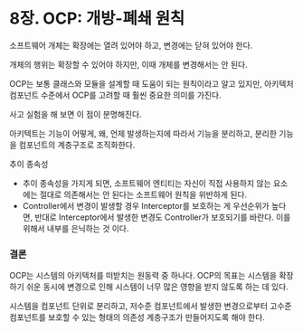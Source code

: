 # 8장. OCP: 개방-폐쇄 원칙

소프트웨어 개체는 확장에는 열려 있어야 하고, 변경에는 닫혀 있어야 한다.

개체의 행위는 확장할 수 있어야 하지만, 이때 개체를 변경해서는 안 된다.

OCP는 보통 클래스와 모듈을 설계할 때 도움이 되는 원칙이라고 알고 있지만, 아키텍처 컴포넌트 수준에서 OCP를 고려할 때 훨씬 중요한 의미를 가진다.

사고 실험을 해 보면 이 점이 분명해진다.

아키텍트는 기능이 어떻게, 왜, 언제 발생하는지에 따라서 기능을 분리하고, 분리한 기능을 컴포넌트의 계층구조로 조직화한다.

추이 종속성

- 추이 종속성을 가지게 되면, 소프트웨어 엔티티는 자신이 직접 사용하지 않는 요소에는 절대로 의존해서는 안 된다는 소프트웨어 원칙을 위반하게 된다.
- Controller에서 변경이 발생할 경우 Interceptor를 보호하는 게 우선순위가 높다면, 반대로 Interceptor에서 발생한 변경도 Controller가 보호되기를 바란다. 이를 위해서 내부를 은닉하는 것 이다.

### 결론

OCP는 시스템의 아키텍처를 떠받치는 원동력 중 하나다. OCP의 목표는 시스템을 확장하기 쉬운 동시에 변경으로 인해 시스템이 너무 많은 영향을 받지 않도록 하는 데 있다.

시스템을 컴포넌트 단위로 분리하고, 저수준 컴포넌트에서 발생한 변경으로부터 고수준 컴포넌트를 보호할 수 있는 형태의 의존성 계층구조가 만들어지도록 해야 한다.